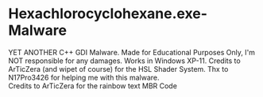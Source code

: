 # Hexachlorocyclohexane.exe-Malware
YET ANOTHER C++ GDI Malware. Made for Educational Purposes Only, I'm NOT responsible for any damages. Works in Windows XP-11. Credits to ArTicZera (and wipet of course) for the HSL Shader System. Thx to N17Pro3426 for helping me with this malware.
<br>
Credits to ArTicZera for the rainbow text MBR Code
